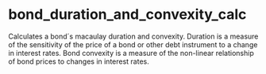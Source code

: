 # bond_duration_and_convexity_calc
Calculates a bond´s macaulay duration and convexity.
Duration is a measure of the sensitivity of the price of a bond or other debt instrument to a change in interest rates.
Bond convexity is a measure of the non-linear relationship of bond prices to changes in interest rates.
